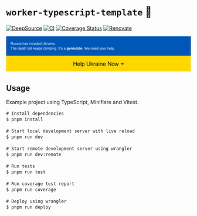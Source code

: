 # `worker-typescript-template` 🦕

[![DeepSource](https://deepsource.io/gh/denis-avakov/worker-typescript-template.svg/?label=active+issues&token=AO6r-sEeFv3uXIvc_B9Zv-Q0)](https://deepsource.io/gh/denis-avakov/worker-typescript-template/?ref=repository-badge) [![CI](https://github.com/denis-avakov/worker-typescript-template/actions/workflows/ci.yml/badge.svg?branch=main)](https://github.com/denis-avakov/worker-typescript-template/actions/workflows/ci.yml) [![Coverage Status](https://coveralls.io/repos/github/denis-avakov/worker-typescript-template/badge.svg?branch=main)](https://coveralls.io/github/denis-avakov/worker-typescript-template?branch=main) [![Renovate](https://img.shields.io/badge/renovate-enabled-%231A1F6C?logo=renovatebot)](https://app.renovatebot.com/dashboard)

[![Stand With Ukraine](https://raw.githubusercontent.com/vshymanskyy/StandWithUkraine/main/banner2-direct.svg)](https://stand-with-ukraine.pp.ua)

## Usage

Example project using TypeScript, Miniflare and Vitest.

```shell
# Install dependencies
$ pnpm install

# Start local development server with live reload
$ pnpm run dev

# Start remote development server using wrangler
$ pnpm run dev:remote

# Run tests
$ pnpm run test

# Run coverage test report
$ pnpm run coverage

# Deploy using wrangler
$ pnpm run deploy
```

